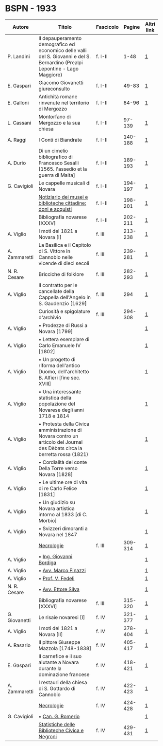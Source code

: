 # BSPN - 1933

| Autore        | Titolo                                                                                                                         | Fascicolo | Pagine  | Altri link                                             |
|---------------|--------------------------------------------------------------------------------------------------------------------------------|-----------|---------|--------------------------------------------------------|
| P. Landini    | Il depauperamento demografico ed economico delle valli del S. Giovanni e del S. Bernardino (Prealpi Lepontine - Lago Maggiore) | f. I-II   | 1-48    | [1](https://en.calameo.com/read/0072607355160cc0037ce) |
| E. Gaspari    | Giacomo Giovanetti giureconsulto                                                                                               | f. I-II   | 49-83   | [1](https://en.calameo.com/read/0072607355160cc0037ce) |
| E. Galloni    | Antichità romane rinvenute nel territorio di Mergozzo                                                                          | f. I-II   | 84-96   | [1](https://en.calameo.com/read/0072607355160cc0037ce) |
| L. Cassani    | Montorfano di Mergozzo e la sua chiesa                                                                                         | f. I-II   | 97-139  | [1](https://en.calameo.com/read/0072607355160cc0037ce) |
| A. Raggi      | I Conti di Biandrate                                                                                                           | f. I-II   | 140-188 | [1](https://en.calameo.com/read/0072607355160cc0037ce) |
| A. Durio      | Di un cimelio bibliografico di Francesco Sesalli [1565. l'assedio et la guerra di Malta]                                       | f. I-II   | 189-193 | [1](https://en.calameo.com/read/0072607355160cc0037ce) |
| G. Cavigioli  | Le cappelle musicali di Novara                                                                                                 | f. I-II   | 194-197 | [1](https://en.calameo.com/read/0072607355160cc0037ce) |
|               | [Notiziario dei musei e biblioteche cittadine: doni e acquisti](http://www.ssno.it/BSPNo/bspn_not33.html#331)                  | f. I-II   | 198-201 | [1](https://en.calameo.com/read/0072607355160cc0037ce) |
|               | Bibliografia novarese [XXXV]                                                                                                   | f. I-II   | 202-211 | [1](https://en.calameo.com/read/0072607355160cc0037ce) |
| A. Viglio     | I moti del 1821 a Novara [I]                                                                                                   | f. III    | 213-238 | [1](https://en.calameo.com/read/0072607356c0a3815ed4d) |
| A. Zammaretti | La Basilica e il Capitolo di S. Vittore in Cannobio nelle vicende di dieci secoli                                              | f. III    | 239-281 | [1](https://en.calameo.com/read/0072607356c0a3815ed4d) |
| N. R. Cesare  | Bricciche di folklore                                                                                                          | f. III    | 282-293 | [1](https://en.calameo.com/read/0072607356c0a3815ed4d) |
| A. Viglio     | Il contratto per le cancellate della Cappella dell'Angelo in S. Gaudenzio [1629]                                               | f. III    | 294     | [1](https://en.calameo.com/read/0072607356c0a3815ed4d) |
|               | Curiosità e spigolature d'archivio                                                                                             | f. III    | 294-308 | [1](https://en.calameo.com/read/0072607356c0a3815ed4d) |
| A. Viglio     | • Prodezze di Russi a Novara [1799]                                                                                            |           |         | [1](https://en.calameo.com/read/0072607356c0a3815ed4d) |
| A. Viglio     | • Lettera esemplare di Carlo Emanuele IV [1802]                                                                                |           |         | [1](https://en.calameo.com/read/0072607356c0a3815ed4d) |
| A. Viglio     | • Un progetto di riforma dell'antico Duomo, dell'architetto B. Alfieri [fine sec. XVIII]                                       |           |         | [1](https://en.calameo.com/read/0072607356c0a3815ed4d) |
| A. Viglio     | • Una interessante statistica della popolazione del Novarese degli anni 1718 e 1814                                            |           |         | [1](https://en.calameo.com/read/0072607356c0a3815ed4d) |
| A. Viglio     | • Protesta della Civica amministrazione di Novara contro un articolo del Journal des Dèbats circa la berretta rossa (1821)     |           |         | [1](https://en.calameo.com/read/0072607356c0a3815ed4d) |
| A. Viglio     | • Cordialità del conte Della Torre verso Novara [1828]                                                                         |           |         | [1](https://en.calameo.com/read/0072607356c0a3815ed4d) |
| A. Viglio     | • Le ultime ore di vita di re Carlo Felice [1831]                                                                              |           |         | [1](https://en.calameo.com/read/0072607356c0a3815ed4d) |
| A. Viglio     | • Un giudizio su Novara artistica intorno al 1833 [di C. Morbio]                                                               |           |         | [1](https://en.calameo.com/read/0072607356c0a3815ed4d) |
| A. Viglio     | • Svizzeri dimoranti a Novara nel 1847                                                                                         |           |         | [1](https://en.calameo.com/read/0072607356c0a3815ed4d) |
|               | [Necrologie](http://www.ssno.it/BSPNo/bspn_not33.html#333)                                                                     | f. III    | 309-314 | [1](https://en.calameo.com/read/0072607356c0a3815ed4d) |
| A. Viglio     | • [Ing. Giovanni Bordiga](http://www.ssno.it/BSPNo/bspn_not33.html#333bord)                                                    |           |         | [1](https://en.calameo.com/read/0072607356c0a3815ed4d) |
| A. Viglio     | • [Avv. Marco Finazzi](http://www.ssno.it/BSPNo/bspn_not33.html#333fin)                                                        |           |         | [1](https://en.calameo.com/read/0072607356c0a3815ed4d) |
| A. Viglio     | • [Prof. V. Fedeli](http://www.ssno.it/BSPNo/bspn_not33.html#333fed)                                                           |           |         | [1](https://en.calameo.com/read/0072607356c0a3815ed4d) |
| N. R. Cesare  | • [Avv. Ettore Silva](http://www.ssno.it/BSPNo/bspn_not33.html#333sil)                                                         |           |         | [1](https://en.calameo.com/read/0072607356c0a3815ed4d) |
|               | Bibliografia novarese [XXXVI]                                                                                                  | f. III    | 315-320 | [1](https://en.calameo.com/read/0072607356c0a3815ed4d) |
| G. Giovanetti | Le risaie novaresi [I]                                                                                                         | f. IV     | 321-377 | [1](https://en.calameo.com/read/0072607352f1d7529f69a) |
| A. Viglio     | I moti del 1821 a Novara [II]                                                                                                  | f. IV     | 378-404 | [1](https://en.calameo.com/read/0072607352f1d7529f69a) |
| A. Rasario    | Il pittore Giuseppe Mazzola [1748-1838]                                                                                        | f. IV     | 405-417 | [1](https://en.calameo.com/read/0072607352f1d7529f69a) |
| E. Gaspari    | Il carnefice e il suo aiutante a Novara durante la dominazione francese                                                        | f. IV     | 418-421 | [1](https://en.calameo.com/read/0072607352f1d7529f69a) |
| A. Zammaretti | I restauri della chiesa di S. Gottardo di Cannobio                                                                             | f. IV     | 422-423 | [1](https://en.calameo.com/read/0072607352f1d7529f69a) |
|               | [Necrologie](http://www.ssno.it/BSPNo/bspn_not33.html#334a)                                                                    | f. IV     | 424-428 | [1](https://en.calameo.com/read/0072607352f1d7529f69a) |
| G. Cavigioli  | • [Can. G. Romerio](http://www.ssno.it/BSPNo/bspn_not33.html#334rom)                                                           |           |         | [1](https://en.calameo.com/read/0072607352f1d7529f69a) |
|               | [Statistiche delle Biblioteche Civica e Negroni](http://www.ssno.it/BSPNo/bspn_not33.html#334b)                                | f. IV     | 429-431 | [1](https://en.calameo.com/read/0072607352f1d7529f69a) |
